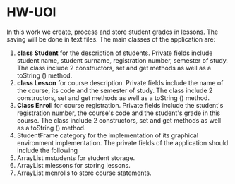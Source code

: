 # HW-UOI
In this work we create, process and store student grades in lessons. 
The saving will be done in text files. 
The main classes of the application are:
1. **class Student** for the description of students. Private fields include student name, student surname, registration number, semester of study. The
class include 2 constructors, set and get methods as well as a toString () method.
2. **class Lesson** for course description. Private fields include the name of the course, its code and the semester of study. The
class include 2 constructors, set and get methods as well as a toString () method.
3. **Class Enroll** for course registration. Private fields include the student's registration number, the course's code and the student's grade
in this course. The class include 2 constructors, set and get methods as well as a toString () method.
4. StudentFrame category for the implementation of its graphical environment
implementation. The private fields of the application should include the following
1. ArrayList <Student> mstudents for student storage.
2. ArrayList <Lesson> mlessons for storing lessons.
3. ArrayList <Enroll> menrolls to store course statements.
